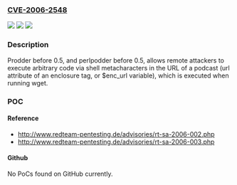 ### [CVE-2006-2548](https://cve.mitre.org/cgi-bin/cvename.cgi?name=CVE-2006-2548)
![](https://img.shields.io/static/v1?label=Product&message=n%2Fa&color=blue)
![](https://img.shields.io/static/v1?label=Version&message=n%2Fa&color=blue)
![](https://img.shields.io/static/v1?label=Vulnerability&message=n%2Fa&color=brighgreen)

### Description

Prodder before 0.5, and perlpodder before 0.5, allows remote attackers to execute arbitrary code via shell metacharacters in the URL of a podcast (url attribute of an enclosure tag, or $enc_url variable), which is executed when running wget.

### POC

#### Reference
- http://www.redteam-pentesting.de/advisories/rt-sa-2006-002.php
- http://www.redteam-pentesting.de/advisories/rt-sa-2006-003.php

#### Github
No PoCs found on GitHub currently.

